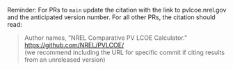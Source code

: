 Reminder: For PRs to `main` update the citation with the link to pvlcoe.nrel.gov and the anticipated
version number. For all other PRs, the citation should read:

> Author names, “NREL Comparative PV LCOE Calculator.” https://github.com/NREL/PVLCOE/  
> (we recommend including the URL for specific commit if citing results from an unreleased version)
